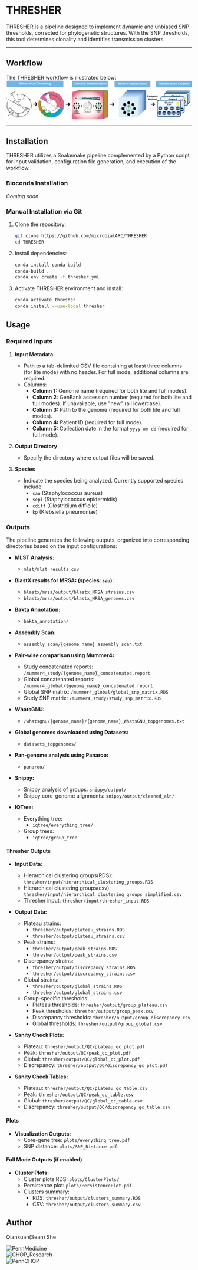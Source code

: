 # **THRESHER**  
THRESHER is a pipeline designed to implement dynamic and unbiased SNP thresholds, corrected for phylogenetic structures. With the SNP thresholds, this tool determines clonality and identifies transmission clusters.

---

## **Workflow**  
The THRESHER workflow is illustrated below:  
![Thresher workflow](data/workflow_schematic.png)

---

## **Installation**  
THRESHER utilizes a Snakemake pipeline complemented by a Python script for input validation, configuration file generation, and execution of the workflow.

### **Bioconda Installation**  
*Coming soon.*

### **Manual Installation via Git**  
1. Clone the repository:  
   ```bash
   git clone https://github.com/microbialARC/THRESHER
   cd THRESHER
2. Install dependencies:
    ```bash
    conda install conda-build
    conda-build .
    conda env create -f thresher.yml
3. Activate THRESHER environment and install:
    ```bash
    conda activate thresher
    conda install --use-local thresher

## **Usage**  

### Required Inputs

1. **Input Metadata**

   - Path to a tab-delimited CSV file containing at least three columns (for lite mode) with no header. For full mode, additional columns are required.
   - Columns:
     - **Column 1:** Genome name (required for both lite and full modes).
     - **Column 2:** GenBank accession number (required for both lite and full modes). If unavailable, use "new" (all lowercase).
     - **Column 3:** Path to the genome (required for both lite and full modes).
     - **Column 4:** Patient ID (required for full mode).
     - **Column 5:** Collection date in the format `yyyy-mm-dd` (required for full mode).

2. **Output Directory**

   - Specify the directory where output files will be saved.

3. **Species**

   - Indicate the species being analyzed. Currently supported species include:
     - `sau` (Staphylococcus aureus)
     - `sepi` (Staphylococcus epidermidis)
     - `cdiff` (Clostridium difficile)
     - `kp` (Klebsiella pneumoniae)

### Outputs

The pipeline generates the following outputs, organized into corresponding directories based on the input configurations:

- **MLST Analysis:**
  - `mlst/mlst_results.csv`

- **BlastX results for MRSA: (species: `sau`):**
    - `blastx/mrsa/output/blastx_MRSA_strains.csv`
    - `blastx/mrsa/output/blastx_MRSA_genomes.csv`

- **Bakta Annotation:**
  - `bakta_annotation/`

- **Assembly Scan:**
  - `assembly_scan/{genome_name}_assembly_scan.txt`

- **Pair-wise comparison using Mummer4:**
  - Study concatenated reports: `/mummer4_study/{genome_name}_concatenated.report`
  - Global concatenated reports: `/mummer4_global/{genome_name}_concatenated.report`
  - Global SNP matrix: `/mummer4_global/global_snp_matrix.RDS`
  - Study SNP matrix: `/mummer4_study/study_snp_matrix.RDS`

- **WhatsGNU:**
  - `/whatsgnu/{genome_name}/{genome_name}_WhatsGNU_topgenomes.txt`

- **Global genomes downloaded using Datasets:**
  - `datasets_topgenomes/`

- **Pan-genome analysis using Panaroo:**
  - `panaroo/`

- **Snippy:**
  - Snippy analysis of groups: `snippy/output/`
  - Snippy core-genome alignments: `snippy/output/cleaned_aln/`

- **IQTree:**
  - Everything tree:
    - `iqtree/everything_tree/`
  - Group trees:
    - `iqtree/group_tree`

#### Thresher Outputs
- **Input Data:**
  - Hierarchical clustering groups(RDS): `thresher/input/hierarchical_clustering_groups.RDS`
  - Hierarchical clustering groups(csv): `thresher/input/hierarchical_clustering_groups_simplified.csv`
  - Thresher input: `thresher/input/thresher_input.RDS`

- **Output Data:**
  - Plateau strains:
    - `thresher/output/plateau_strains.RDS`
    - `thresher/output/plateau_strains.csv`
  - Peak strains:
    - `thresher/output/peak_strains.RDS`
    - `thresher/output/peak_strains.csv`
  - Discrepancy strains:
    - `thresher/output/discrepancy_strains.RDS`
    - `thresher/output/discrepancy_strains.csv`
  - Global strains:
    - `thresher/output/global_strains.RDS`
    - `thresher/output/global_strains.csv`
  - Group-specific thresholds:
    - Plateau thresholds: `thresher/output/group_plateau.csv`
    - Peak thresholds: `thresher/output/group_peak.csv`
    - Discrepancy thresholds: `thresher/output/group_discrepancy.csv`
    - Global thresholds: `thresher/output/group_global.csv`

- **Sanity Check Plots:**
  - Plateau: `thresher/output/QC/plateau_qc_plot.pdf`
  - Peak: `thresher/output/QC/peak_qc_plot.pdf`
  - Global: `thresher/output/QC/global_qc_plot.pdf`
  - Discrepancy: `thresher/output/QC/discrepancy_qc_plot.pdf`

- **Sanity Check Tables:**
  - Plateau: `thresher/output/QC/plateau_qc_table.csv`
  - Peak: `thresher/output/QC/peak_qc_table.csv`
  - Global: `thresher/output/QC/global_qc_table.csv`
  - Discrepancy: `thresher/output/QC/discrepancy_qc_table.csv`

#### Plots
- **Visualization Outputs:**
  - Core-gene tree: `plots/everything_tree.pdf`
  - SNP distance: `plots/SNP_Distance.pdf`

#### Full Mode Outputs (if enabled)
- **Cluster Plots:**
  - Cluster plots RDS: `plots/ClusterPlots/`
  - Persistence plot: `plots/PersistencePlot.pdf`
  - Clusters summary:
    - RDS: `thresher/output/clusters_summary.RDS`
    - CSV: `thresher/output/clusters_summary.csv`

## **Author**
Qianxuan(Sean) She


![PennMedicine](data/PennMedicine.png)  
![CHOP_Research](data/CHOP_Research.png)  
![PennCHOP](data/PennCHOP.png)

